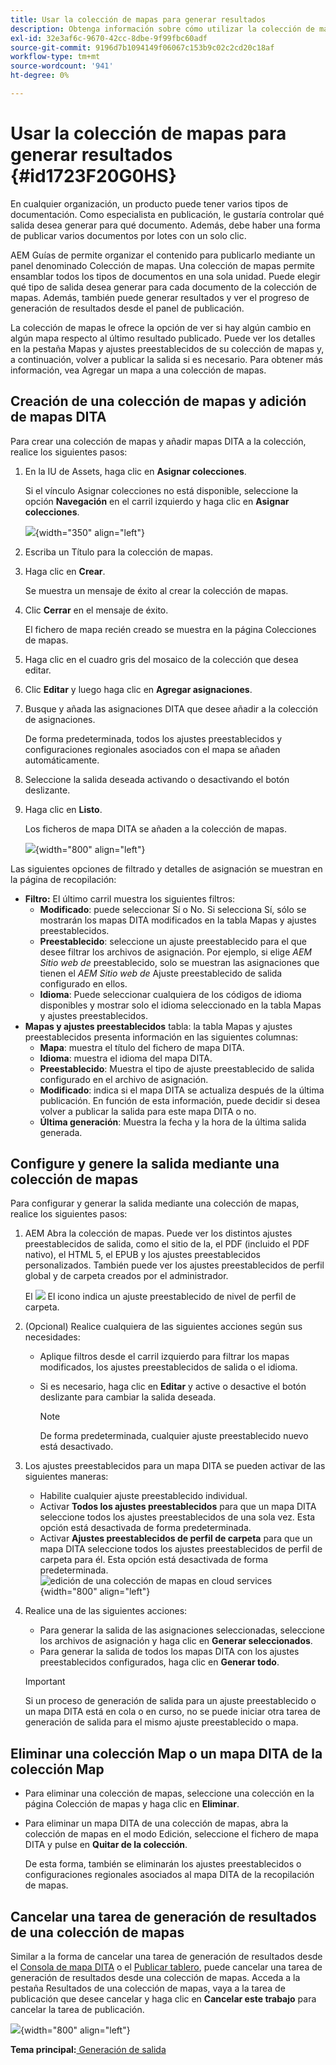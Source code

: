 ```yaml
---
title: Usar la colección de mapas para generar resultados
description: Obtenga información sobre cómo utilizar la colección de mapas para la generación de resultados
exl-id: 32e3af6c-9670-42cc-8dbe-9f99fbc60adf
source-git-commit: 9196d7b1094149f06067c153b9c02c2cd20c18af
workflow-type: tm+mt
source-wordcount: '941'
ht-degree: 0%

---
```


# Usar la colección de mapas para generar resultados {#id1723F20G0HS}

En cualquier organización, un producto puede tener varios tipos de documentación. Como especialista en publicación, le gustaría controlar qué salida desea generar para qué documento. Además, debe haber una forma de publicar varios documentos por lotes con un solo clic.

AEM Guías de permite organizar el contenido para publicarlo mediante un panel denominado Colección de mapas. Una colección de mapas permite ensamblar todos los tipos de documentos en una sola unidad. Puede elegir qué tipo de salida desea generar para cada documento de la colección de mapas. Además, también puede generar resultados y ver el progreso de generación de resultados desde el panel de publicación.

La colección de mapas le ofrece la opción de ver si hay algún cambio en algún mapa respecto al último resultado publicado. Puede ver los detalles en la pestaña Mapas y ajustes preestablecidos de su colección de mapas y, a continuación, volver a publicar la salida si es necesario. Para obtener más información, vea Agregar un mapa a una colección de mapas.

## Creación de una colección de mapas y adición de mapas DITA

Para crear una colección de mapas y añadir mapas DITA a la colección, realice los siguientes pasos:

1. En la IU de Assets, haga clic en **Asignar colecciones**.

   Si el vínculo Asignar colecciones no está disponible, seleccione la opción **Navegación** en el carril izquierdo y haga clic en **Asignar colecciones**.

   ![](images/access-map-collection-left-rail.png){width="350" align="left"}

1. Escriba un Título para la colección de mapas.
1. Haga clic en **Crear**.

   Se muestra un mensaje de éxito al crear la colección de mapas.

1. Clic **Cerrar** en el mensaje de éxito.

   El fichero de mapa recién creado se muestra en la página Colecciones de mapas.

1. Haga clic en el cuadro gris del mosaico de la colección que desea editar.
1. Clic **Editar** y luego haga clic en **Agregar asignaciones**.
1. Busque y añada las asignaciones DITA que desee añadir a la colección de asignaciones.

   De forma predeterminada, todos los ajustes preestablecidos y configuraciones regionales asociados con el mapa se añaden automáticamente.

1. Seleccione la salida deseada activando o desactivando el botón deslizante.
1. Haga clic en **Listo**.

   Los ficheros de mapa DITA se añaden a la colección de mapas.

   ![](images/maps_presets_62_63.png){width="800" align="left"}

Las siguientes opciones de filtrado y detalles de asignación se muestran en la página de recopilación:

- **Filtro:** El último carril muestra los siguientes filtros:
   - **Modificado**: puede seleccionar Sí o No. Si selecciona Sí, sólo se mostrarán los mapas DITA modificados en la tabla Mapas y ajustes preestablecidos.
   - **Preestablecido**: seleccione un ajuste preestablecido para el que desee filtrar los archivos de asignación. Por ejemplo, si elige *AEM Sitio web de* preestablecido, solo se muestran las asignaciones que tienen el *AEM Sitio web de* Ajuste preestablecido de salida configurado en ellos.
   - **Idioma**: Puede seleccionar cualquiera de los códigos de idioma disponibles y mostrar solo el idioma seleccionado en la tabla Mapas y ajustes preestablecidos.
- **Mapas y ajustes preestablecidos** tabla: la tabla Mapas y ajustes preestablecidos presenta información en las siguientes columnas:
   - **Mapa**: muestra el título del fichero de mapa DITA.
   - **Idioma**: muestra el idioma del mapa DITA.
   - **Preestablecido**: Muestra el tipo de ajuste preestablecido de salida configurado en el archivo de asignación.
   - **Modificado**: indica si el mapa DITA se actualiza después de la última publicación. En función de esta información, puede decidir si desea volver a publicar la salida para este mapa DITA o no.
   - **Última generación**: Muestra la fecha y la hora de la última salida generada.

## Configure y genere la salida mediante una colección de mapas

Para configurar y generar la salida mediante una colección de mapas, realice los siguientes pasos:

1. AEM Abra la colección de mapas. Puede ver los distintos ajustes preestablecidos de salida, como el sitio de la, el PDF (incluido el PDF nativo), el HTML 5, el EPUB y los ajustes preestablecidos personalizados. También puede ver los ajustes preestablecidos de perfil global y de carpeta creados por el administrador.

   El ![](images/global-preset-icon.svg) El icono indica un ajuste preestablecido de nivel de perfil de carpeta.
1. \(Opcional\) Realice cualquiera de las siguientes acciones según sus necesidades:
   - Aplique filtros desde el carril izquierdo para filtrar los mapas modificados, los ajustes preestablecidos de salida o el idioma.
   - Si es necesario, haga clic en **Editar** y active o desactive el botón deslizante para cambiar la salida deseada.



     >[!NOTE]
     >  
     > De forma predeterminada, cualquier ajuste preestablecido nuevo está desactivado.

1. Los ajustes preestablecidos para un mapa DITA se pueden activar de las siguientes maneras:

   - Habilite cualquier ajuste preestablecido individual.
   - Activar **Todos los ajustes preestablecidos** para que un mapa DITA seleccione todos los ajustes preestablecidos de una sola vez. Esta opción está desactivada de forma predeterminada.
   - Activar **Ajustes preestablecidos de perfil de carpeta** para que un mapa DITA seleccione todos los ajustes preestablecidos de perfil de carpeta para él. Esta opción está desactivada de forma predeterminada.
     ![edición de una colección de mapas en cloud services](images/edit-map-collection-cs.png){width="800" align="left"}



1. Realice una de las siguientes acciones:

   - Para generar la salida de las asignaciones seleccionadas, seleccione los archivos de asignación y haga clic en **Generar seleccionados**.
   - Para generar la salida de todos los mapas DITA con los ajustes preestablecidos configurados, haga clic en **Generar todo**.
   >[!IMPORTANT]
   >
   > Si un proceso de generación de salida para un ajuste preestablecido o un mapa DITA está en cola o en curso, no se puede iniciar otra tarea de generación de salida para el mismo ajuste preestablecido o mapa.


## Eliminar una colección Map o un mapa DITA de la colección Map

- Para eliminar una colección de mapas, seleccione una colección en la página Colección de mapas y haga clic en **Eliminar**.
- Para eliminar un mapa DITA de una colección de mapas, abra la colección de mapas en el modo Edición, seleccione el fichero de mapa DITA y pulse en **Quitar de la colección**.

  De esta forma, también se eliminarán los ajustes preestablecidos o configuraciones regionales asociados al mapa DITA de la recopilación de mapas.


## Cancelar una tarea de generación de resultados de una colección de mapas

Similar a la forma de cancelar una tarea de generación de resultados desde el [Consola de mapa DITA](generate-output-for-a-dita-map.md#id2061H100T5Z) o el [Publicar tablero](generate-output-publish-dashboard.md#), puede cancelar una tarea de generación de resultados desde una colección de mapas. Acceda a la pestaña Resultados de una colección de mapas, vaya a la tarea de publicación que desee cancelar y haga clic en **Cancelar este trabajo** para cancelar la tarea de publicación.

![](images/cancel-publish-task-map-collection.png){width="800" align="left"}

**Tema principal:**[ Generación de salida](generate-output.md)
